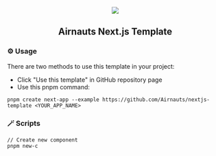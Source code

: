 <p align="center">
    <img src="https://clutchco-static.s3.amazonaws.com/s3fs-public/logos/logo-social-white_0.png">
    <h2 align="center">Airnauts Next.js Template</h2>
</p>

### ⚙️ Usage
There are two methods to use this template in your project:

- Click "Use this template" in GitHub repository page
- Use this pnpm command:

```
pnpm create next-app --example https://github.com/Airnauts/nextjs-template <YOUR_APP_NAME>
```

### 🪄 Scripts

```
// Create new component
pnpm new-c
```
